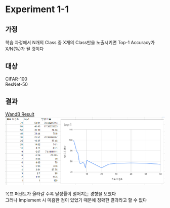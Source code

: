 # Experiment 1-1
## 가정
학습 과정에서 N개의 Class 중 X개의 Class만을 노출시키면 Top-1 Accuracy가 X/N(%)가 될 것이다

## 대상
CIFAR-100  
ResNet-50

## 결과
[WandB Result](https://wandb.ai/oso0310/experiment1-2/reports/Experiment-1-1--Vmlldzo1MDA2MzIz)
![image](https://github.com/Chihiro0623/ContinualLearning/blob/main/Experiments/experiment1/experiment1-1/Result.png)  

목표 퍼센트가 올라갈 수록 달성률이 떨어지는 경향을 보였다  
그러나 Implement 시 미흡한 점이 있었기 때문에 정확한 결과라고 할 수 없다  
